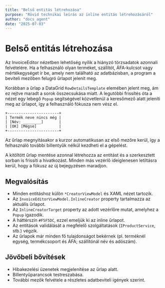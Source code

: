 ```yaml
---
title: "Belső entitás létrehozása"
purpose: "Rövid technikai leírás az inline entitás létrehozásáról"
author: "docs_agent"
date: "2025-07-03"
---
```


# Belső entitás létrehozása

Az InvoiceEditor nézetben lehetőség nyílik a hiányzó törzsadatok azonnali felvételére. Ha a felhasználó olyan terméket, szállítót, ÁFA-kulcsot vagy mértékegységet ír be, amely nem található az adatbázisban, a program a beviteli mezőben felugró űrlapot jelenít meg.

Korábban a űrlap a DataGrid `RowDetailsTemplate` elemében jelent meg, ám ez rejtve maradt a sorok összecsukása miatt.  A legutóbbi frissítés óta a nézet egy lebegő `Popup` segítségével közvetlenül a keresőmező alatt jeleníti meg az űrlapot, így a felhasználó fókusza nem vész el.

```text
+-----------------------+
| Termék neve nincs még |
| [Név: ________]       |
| [OK] [Mégse]          |
+-----------------------+
```

Az űrlap megnyitásakor a kurzor automatikusan az első mezőre kerül, így a
felhasználó további billentyűk nélkül kezdheti el a gépelést.

A kitöltött űrlap mentése azonnal létrehozza az entitást és a szerkesztett sorban is frissíti a hivatkozást. Minden más vezérlő ideiglenesen letiltásra kerül, hogy a fókusz az új bejegyzésen maradjon.

## Megvalósítás

* Minden entitáshoz külön `*CreatorViewModel` és XAML nézet tartozik.
* Az `InvoiceEditorViewModel.InlineCreator` property tartalmazza az aktuális űrlapot.
* Az `InlineCreatorTarget` property az adott vezérlőre mutat, amelyhez a `Popup` igazodik.
* A háttérszín `#F5F5DC`, ezzel emeljük ki az inline űrlapot.
* Az entitások validálását a megfelelő szolgáltatások (`IProductService`, stb.) végzik.
* Az űrlapok már minden fő tulajdonságot bekérnek (pl. terméknél egység, termékcsoport és ÁFA; szállítónál név és adószám).

## Jövőbeli bővítések

* Hibakezelési üzenetek megjelenítése az űrlap alatt.
* Billentyűparancsok testreszabása.
* További mezők felvétele a részletes adatbeviteli igények szerint.
